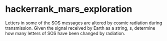 # hackerrank_mars_exploration
Letters in some of the SOS messages are altered by cosmic radiation during transmission. Given the signal received by Earth as a string,  s, determine how many letters of SOS have been changed by radiation.
